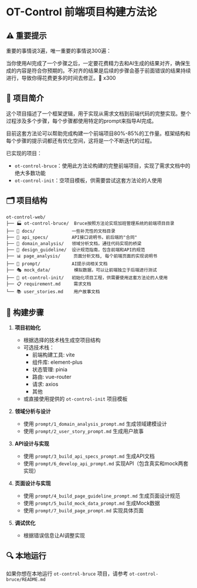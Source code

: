 # OT-Control 前端项目构建方法论

## ⚠️ 重要提示

重要的事情说3遍，唯一重要的事情说300遍：

当你使用AI完成了一个步骤之后，一定要花费精力去和AI生成的结果对齐，确保生成的内容是符合你预期的。不对齐的结果是后续的步骤会基于前面错误的结果持续进行，导致你得花费更多的时间去修正。🔁 x300

## 📖 项目简介

这个项目描述了一个框架逻辑，用于实现从需求文档到前端代码的完整实现。整个过程涉及多个步骤，每个步骤都使用特定的prompt来指导AI完成。

目前这套方法论可以帮助完成构建一个前端项目80%-85%的工作量。框架结构和每个步骤的提示词都还有优化空间，这将是一个不断迭代的过程。

已实现的项目：
- `ot-control-bruce`：使用此方法论构建的完整前端项目，实现了需求文档中的绝大多数功能
- `ot-control-init`：空项目模板，供需要尝试这套方法论的人使用

## 🗂️ 项目结构

```
ot-control-web/
├── 🏭 ot-control-bruce/  Bruce按照方法论实现加班管理系统的前端项目目录
├── 📝 docs/              一些补充性的文档目录
├── 🎯 api_specs/         API接口说明书，前后端的"合同"
├── 🧩 domain_analysis/   领域分析文档，通往代码实现的桥梁
├── 🎨 design_guideline/  设计规范指南，包含前端和API的规范
├── 📊 page_analysis/     页面分析文档, 每个前端页面的实现说明书
├── 🤖 prompt/            AI提示词相关文档
├── 🎭 mock_data/         模拟数据，可以让前端独立于后端进行测试
├── 🌱 ot-control-init/   初始化项目工程，供需要使用这套方法论的人使用
├── 📋 requirement.md     需求文档
└── 📚 user_stories.md    用户故事文档
```

## 🚀 构建步骤

1. **项目初始化**
   - 根据选择的技术栈生成空项目结构
   - 可选技术栈：
     - 前端构建工具: vite
     - 组件库: element-plus
     - 状态管理: pinia
     - 路由: vue-router
     - 请求: axios
     - 其他
   - 或直接使用提供的 `ot-control-init` 项目模板

2. **领域分析与设计**
   - 使用 `prompt/1_domain_analysis_prompt.md` 生成领域建模设计
   - 使用 `prompt/2_user_story_prompt.md` 生成用户故事

3. **API设计与实现**
   - 使用 `prompt/3_build_api_specs_prompt.md` 生成API文档
   - 使用 `prompt/6_develop_api_prompt.md` 实现API（包含真实和mock两套实现）

4. **页面设计与实现**
   - 使用 `prompt/4_build_page_guideline_prompt.md` 生成页面设计规范
   - 使用 `prompt/5_build_mock_data_prompt.md` 生成Mock数据
   - 使用 `prompt/7_build_page_prompt.md` 实现具体页面

5. **调试优化**
   - 根据错误信息让AI调整实现

## 🔍 本地运行

如果你想在本地运行 `ot-control-bruce` 项目，请参考 `ot-control-bruce/README.md`
